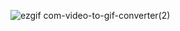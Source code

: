 ![ezgif com-video-to-gif-converter(2)](https://github.com/kseternus/hello_world_brute_force/assets/60841895/31c4253e-16be-448a-81f4-22845eb83357)
